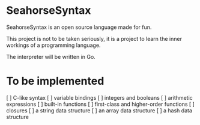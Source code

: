 # SeahorseSyntax 
SeahorseSyntax is an open source language made for fun.

This project is not to be taken seriously, it is a project to learn the inner workings of a programming language.

The interpreter will be written in Go.


# To be implemented
[ ] C-like syntax
[ ] variable bindings
[ ] integers and booleans
[ ] arithmetic expressions
[ ] built-in functions
[ ] first-class and higher-order functions
[ ] closures
[ ] a string data structure
[ ] an array data structure
[ ] a hash data structure